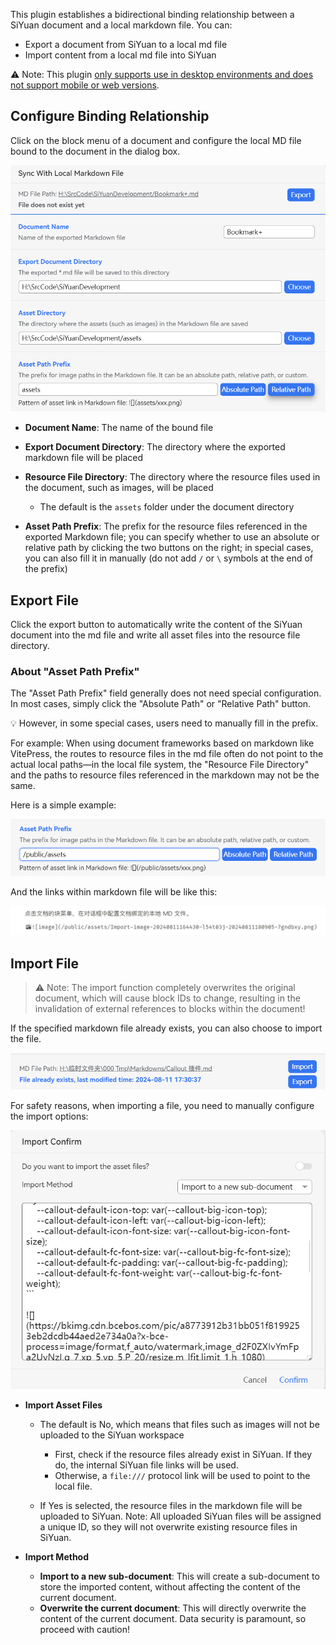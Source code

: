 
This plugin establishes a bidirectional binding relationship between a SiYuan document and a local markdown file. You can:

* Export a document from SiYuan to a local md file
* Import content from a local md file into SiYuan

⚠️ Note: This plugin <u>only supports use in desktop environments and does not support mobile or web versions</u>.

## Configure Binding Relationship

Click on the block menu of a document and configure the local MD file bound to the document in the dialog box.

​![image](asset/image-20240811205635-bhj7a2l.png)​

* **Document Name**: The name of the bound file
* **Export Document Directory**: The directory where the exported markdown file will be placed
* **Resource File Directory**: The directory where the resource files used in the document, such as images, will be placed

  * The default is the `assets`​ folder under the document directory
* **Asset Path Prefix**: The prefix for the resource files referenced in the exported Markdown file; you can specify whether to use an absolute or relative path by clicking the two buttons on the right; in special cases, you can also fill it in manually (do not add `/`​ or `\`​ symbols at the end of the prefix)

## Export File

Click the export button to automatically write the content of the SiYuan document into the md file and write all asset files into the resource file directory.

### About "Asset Path Prefix"

The "Asset Path Prefix" field generally does not need special configuration. In most cases, simply click the "Absolute Path" or "Relative Path" button.

💡 However, in some special cases, users need to manually fill in the prefix.

For example: When using document frameworks based on markdown like VitePress, the routes to resource files in the md file often do not point to the actual local paths—in the local file system, the "Resource File Directory" and the paths to resource files referenced in the markdown may not be the same.

Here is a simple example:

​![image](asset/image-20240811205514-1zo2elr.png)​

And the links within markdown file will be like this:

​![image](asset/image-20240811200020-7t918ki.png)​

## Import File

> ⚠️ Note: The import function completely overwrites the original document, which will cause block IDs to change, resulting in the invalidation of external references to blocks within the document!

If the specified markdown file already exists, you can also choose to import the file.

​![image](asset/image-20240811205601-nqrdca7.png)​

For safety reasons, when importing a file, you need to manually configure the import options:

​![image](asset/image-20240811205941-2is57ym.png)​

* **Import Asset Files**

  * The default is No, which means that files such as images will not be uploaded to the SiYuan workspace

    * First, check if the resource files already exist in SiYuan. If they do, the internal SiYuan file links will be used.
    * Otherwise, a `file:///`​ protocol link will be used to point to the local file.
  * If Yes is selected, the resource files in the markdown file will be uploaded to SiYuan. Note: All uploaded SiYuan files will be assigned a unique ID, so they will not overwrite existing resource files in SiYuan.
* **Import Method**

  * **Import to a new sub-document**: This will create a sub-document to store the imported content, without affecting the content of the current document.
  * **Overwrite the current document**: This will directly overwrite the content of the current document. Data security is paramount, so proceed with caution!

